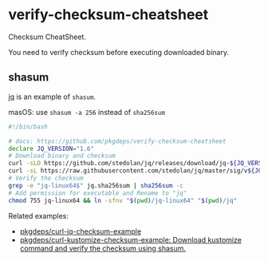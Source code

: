 # verify-checksum-cheatsheet

Checksum CheatSheet.

You need to verify checksum before executing downloaded binary.


## shasum

[jq](https://github.com/stedolan/jq) is an example of `shasum`.

masOS: use `shasum -a 256` instead of `sha256sum`

```bash
#!/bin/bash

# docs: https://github.com/pkgdeps/verify-checksum-cheatsheet
declare JQ_VERSION="1.6"
# Download binary and checksum
curl -sLO https://github.com/stedolan/jq/releases/download/jq-${JQ_VERSION}/jq-linux64 && \
curl -sL https://raw.githubusercontent.com/stedolan/jq/master/sig/v${JQ_VERSION}/sha256sum.txt -o jq.sha256sum
# Verify the checksum
grep -e "jq-linux64$" jq.sha256sum | sha256sum -c
# Add permission for executable and Rename to "jq"
chmod 755 jq-linux64 && ln -sfnv "$(pwd)/jq-linux64" "$(pwd)/jq"
```

Related examples:

- [pkgdeps/curl-jq-checksum-example](https://github.com/pkgdeps/curl-jq-checksum-example)
- [pkgdeps/curl-kustomize-checksum-example: Download kustomize command and verify the checksum using shasum.](https://github.com/pkgdeps/curl-kustomize-checksum-example)
